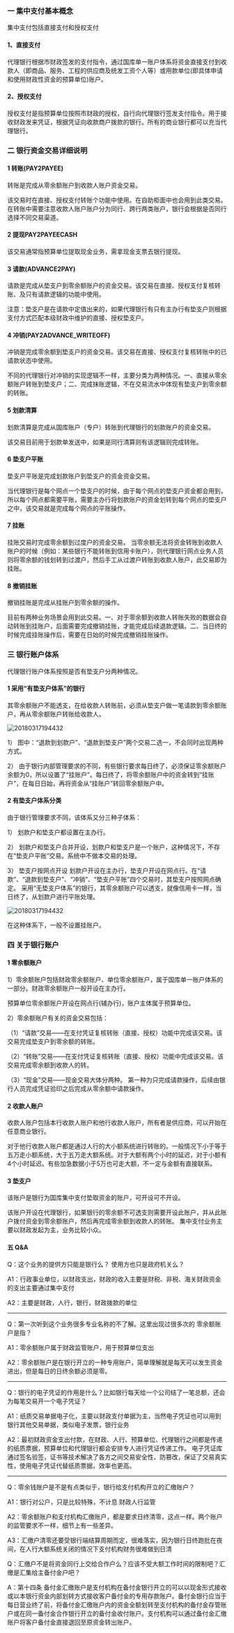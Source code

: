 ###  一 集中支付基本概念

 集中支付包括直接支付和授权支付

#### 1、直接支付
代理银行根据市财政签发的支付指令，通过国库单一账户体系将资金直接支付到收款人（即商品、服务、工程的供应商及统发工资个人等）或用款单位(即具体申请和使用财政性资金的预算单位)账户。

#### 2、授权支付
授权支付是指预算单位按照市财政的授权，自行向代理银行签发支付指令。用于接收财政发来凭证，根据凭证向收款商户拨款的银行。所有的商业银行都可以充当代理银行。
### 二 银行资金交易详细说明
#### 1	转账(PAY2PAYEE)
转账是完成从零余额账户到收款人账户资金交易。

该交易时在直接、授权支付转账个功能中使用。在自助柜面中也会用到此类交易。在转账中需要注意收款人账户账户分为同行、跨行两类账户，银行会根据是否同行选择不同交易渠道。

#### 2	提现PAY2PAYEECASH
该交易通常指预算单位提取现金业务，需拿现金支票去银行提现。
#### 3	请款(ADVANCE2PAY)
请款是完成从垫支户到零余额账户的资金交易。该交易在直接、授权支付复核转账、及只有请款逻辑的功能中使用。

注意：垫支户是在请款中定值出来的，如果代理银行有只有主办行有垫支户则根据支付方式匹配本级财政中维护的直接、授权垫支户。
#### 4	冲销(PAY2ADVANCE_WRITEOFF)
冲销是完成零余额到垫支户的资金交易。该交易在直接、授权支付复核转账中的已请款状态中使用。

不同的代理银行对冲销的实现逻辑不一样，主要分类为两种情况。一、直接从零余额账户转账到垫支户；二、完成抹账逻辑，不在交易流水中体现有垫支户到零余额的转账。
#### 5	划款清算
划款清算是完成从国库账户（专户）转账到代理银行的划款账户的资金交易。

该交易目前用于划款单发送中，如果是同行清算则有该逻辑则完成转账。
#### 6	垫支户平账
垫支户平账是完成划款账户到垫支户的资金资金交易。

当代理银行是每个网点一个垫支户的时候，由于每个网点的垫支户资金都会用到，所以每个网点都需要平账，需要主办行将划款账户的资金划转到每个网点的垫支户之中，该交易就是完成每个网点的平账操作。
#### 7	挂账
挂账交易时完成零余额到过度户的资金交易。
当零余额无法将资金转账到收款人账户的时候（例如：某些银行不能转账到信用卡账户），则代理银行网点业务人员则将零余额的钱划转到过渡户，然后手工从过渡户转账到收款人账户，此交易即为挂账。
#### 8	撤销挂账
撤销挂账是完成从挂账户到零余额的操作。

目前有两种业务场景会用到此交易。一、对于零余额到收款人转账失败的数据会自动转账到挂账户，后面需要完成撤销挂账，才能完成后续退款逻辑。二、当日终的时候完成挂账操作后，需要在日始的时候完成撤销挂账操作。


### 三 银行账户体系
代理银行账户体系按照是否有垫支户分两种情况。

#### 1 采用“有垫支户体系”的银行

其零余额账户不能透支，在给收款人转账前，必须从垫支户做一笔请款到零余额账户，再从零余额账户转账给收款人。

![20180317194432](http://static.cocolian.org/img/20180317_194432.png)


1）	图中：“退款到划款户”、“退款到垫支户”两个交易二选一，不会同时出现两种方式。

2）	由于银行内部管理要求的不同，有些银行要求每日终了，必须保证零余额账户余额为0，所以设置了“挂账户”。每日终了，将零余额账户中的资金转到“挂账户”，在每日日始，再将资金从“挂账户”转回零余额账户中。

#### 2 有垫支户体系分类
由于银行管理要求不同，该体系又分三种子体系：

1）	划款户和垫支户都设置在主办行。

2）	划款户和垫支户合并开设，划款户和垫支户是一个账户，这种情况下，不存在“垫支户平账”交易。系统中不做本交易的处理。

3）	垫支户按网点开设
划款户开设在主办行，垫支户开设在网点行。在“请款”、“退款到垫支户”、“冲销”、“垫支户平账”四个交易时，其垫支户按照网点确定。
采用“无垫支户体系”的银行，其零余额账户可以透支，就像信用卡一样，当日终了，从划款户进行平账处理。

![20180317194432](http://static.cocolian.org/img/20180317_194432.png)

在这种体系下，一般不设置挂账户。

### 四 关于银行账户

#### 1 零余额账户
1）零余额账户包括财政零余额账户、单位零余额账户，属于国库单一账户体系的一部分。财政零余额账户一般开设在主办行。

预算单位零余额账户开设在网点行(辅办行)，账户主体属于预算单位。

2）零余额账户有关的资金交易包括：

（1）“请款”交易——在支付凭证复核转账（直接、授权）功能中完成该交易。该交易完成垫支户到零余额的转账。

（2）“转账”交易——在支付凭证复核转账（直接、授权）功能中完成该交易。该交易完成零余额到收款人的转。

（3）“现金”交易——现金交易大体分两种。
第一种为只完成请款操作，后续由银行人员完成凭证验印之后完成从零余额中请款操作。
#### 2 收款人账户
收款人账户包括本行收款人账户和他行收款人账户，所有者是供应商，可以开始在任意商业银行。

对于他行收款人账户都是通过人行的大小额系统进行转账的。一般情况下小于等于五万走小额系统，大于五万走大额系统。对于大额有两个小时的延迟，对于小额有4个小时延迟。有些加急数据小于5万也可走大额，不一定与金额有直接联系。
#### 3 垫支户
该账户是银行为国库集中支付垫取资金的账户，可开设可不开设。

该账户开设在代理银行，如果银行的零余额不可透支则需要开设此账户，并从此账户拨付资金到零余额账户，然后再完成零余额到收款人的转账。
集中支付业务主要以财政发起为主，业务比较小众。

#### 五 Q&A

Q：这个业务的提供方只能是银行么？ 使用方也只是政府机关么？

A1：行政事业单位，以财政支出，财政的收入主要是财税、非税、海关财政资金的支出主要通过集中支付

A2：主要是财政，人行，银行，财政拨款的单位

---
Q：第一次听到这个业务很多专业名称的不了解。这里出现过很多次的 零余额账户是指？

A1：零余额账户属于财政监管账户，用于预算单位支出

A2：零余额账户是在银行开立的一种专用账户，简单理解就是每天可以发生资金进出，但是每日的日终余额必须是零。

---
Q：银行的电子凭证的作用是什么？比如银行每天给一个公司结了一笔总额，还会为每笔交易开一个电子凭证？

A1：纸质交易单据电子化，主要以财政支付单据为主，当然电子凭证也可以用到银行其他交易单据，类似电子发票，银行业务

A2：最初财政资金支出付款，在财政、人行、预算单位、代理银行之间都是传递的纸质票据，预算单位和代理银行都会安排专人进行凭证传递工作。
电子凭证库通过签名验签，证书等技术解决了各方之间交易安全性、防篡改，保证了交易真实性，使用电子凭证代替纸质票据，效率也更高。

---
Q：零余钱账户是不是有点类似于，银行给支付机构开立的汇缴账户？

A1：银行对公户，只是比较特殊，不计息 财政人行监管

A2：零余额账户和支付机构汇缴账户，都是要求日终清零，这点一样。两个账户的监管要求不一样，细节上有一些差异。

A3：汇缴户清零还要受银行端结算周期而定，很难落实，因为银行日终跑批在夜间，在人行大额系统关闭的情况下支付机构财务很难做到日清

Q：汇缴户不是将资金同行上交给合作户么？应该不受大额工作时间的限制吧？汇缴是汇集给主备付金户吧？

A：第十四条 备付金汇缴账户是支付机构在备付金银行开立的可以以现金形式接收或以本银行资金内部划转方式接收客户备付金的专用存款账户。备付金银行应当于每日营业终了前，将备付金汇缴账户内的资金全额划转至支付机构的备付金存管账户或在同一备付金合作银行开立的备付金收付账户。支付机构可以通过备付金汇缴账户将客户备付金直接退回至原资金转出账户。
